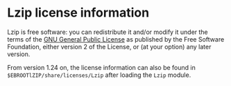 # Lzip license information

Lzip is free software: you can redistribute it and/or modify it under the 
terms of the [GNU General Public License](https://www.gnu.org/licenses/old-licenses/gpl-2.0.html)
as published by the Free Software Foundation, 
either version 2 of the License, or (at your option) any later version.

From version 1.24 on, the license information can also be found in
`$EBROOTlZIP/share/licenses/Lzip` after loading the `Lzip` module.
